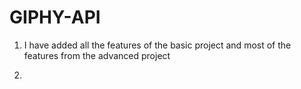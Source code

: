 # GIPHY-API

1. I have added all the features of the basic project and most of the features from the advanced project

2. 